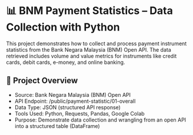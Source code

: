 # 📊 BNM Payment Statistics – Data Collection with Python
This project demonstrates how to collect and process payment instrument statistics from the Bank Negara Malaysia (BNM) Open API. The data retrieved includes volume and value metrics for instruments like credit cards, debit cards, e-money, and online banking.

## 🧩 Project Overview
- Source: Bank Negara Malaysia (BNM) Open API
- API Endpoint: /public/payment-statistic/01-overall
- Data Type: JSON (structured API response)
- Tools Used: Python, Requests, Pandas, Google Colab
- Purpose: Demonstrate data collection and wrangling from an open API into a structured table (DataFrame)
